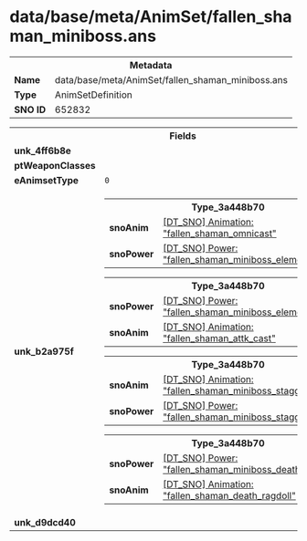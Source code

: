 <h1>data/base/meta/AnimSet/fallen_shaman_miniboss.ans</h1><table><tr><th colspan="100%">Metadata</th></tr><tr><td><b>Name</b></td><td>data/base/meta/AnimSet/fallen_shaman_miniboss.ans</td></tr><tr><td><b>Type</b></td><td>AnimSetDefinition</td></tr><tr><td><b>SNO ID</b></td><td>652832</td></tr></table>

<table><tr><th colspan="100%">Fields</th></tr><tr><td><b>unk_4ff6b8e</b></td><td></td></tr><tr><td><b>ptWeaponClasses</b></td><td></td></tr><tr><td><b>eAnimsetType</b></td><td><code>0</code></td></tr><tr><td><b>unk_b2a975f</b></td><td><table><tr><th colspan="100%">Type_3a448b70</th></tr><tr><td><b>snoAnim</b></td><td><a href="..\Anim\fallen_shaman_omnicast.ani">[DT_SNO] Animation: "fallen_shaman_omnicast"</a></td></tr><tr><td><b>snoPower</b></td><td><a href="..\Power\fallen_shaman_miniboss_elementaltotem.pow">[DT_SNO] Power: "fallen_shaman_miniboss_elementaltotem"</a></td></tr></table>


<table><tr><th colspan="100%">Type_3a448b70</th></tr><tr><td><b>snoPower</b></td><td><a href="..\Power\fallen_shaman_miniboss_elementalbolt.pow">[DT_SNO] Power: "fallen_shaman_miniboss_elementalbolt"</a></td></tr><tr><td><b>snoAnim</b></td><td><a href="..\Anim\fallen_shaman_attk_cast.ani">[DT_SNO] Animation: "fallen_shaman_attk_cast"</a></td></tr></table>


<table><tr><th colspan="100%">Type_3a448b70</th></tr><tr><td><b>snoAnim</b></td><td><a href="..\Anim\fallen_shaman_miniboss_stagger.ani">[DT_SNO] Animation: "fallen_shaman_miniboss_stagger"</a></td></tr><tr><td><b>snoPower</b></td><td><a href="..\Power\fallen_shaman_miniboss_stagger.pow">[DT_SNO] Power: "fallen_shaman_miniboss_stagger"</a></td></tr></table>


<table><tr><th colspan="100%">Type_3a448b70</th></tr><tr><td><b>snoPower</b></td><td><a href="..\Power\fallen_shaman_miniboss_death.pow">[DT_SNO] Power: "fallen_shaman_miniboss_death"</a></td></tr><tr><td><b>snoAnim</b></td><td><a href="..\Anim\fallen_shaman_death_ragdoll.ani">[DT_SNO] Animation: "fallen_shaman_death_ragdoll"</a></td></tr></table>


</td></tr><tr><td><b>unk_d9dcd40</b></td><td></td></tr></table>

